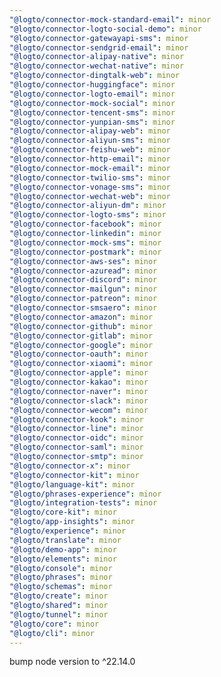 ```yaml
---
"@logto/connector-mock-standard-email": minor
"@logto/connector-logto-social-demo": minor
"@logto/connector-gatewayapi-sms": minor
"@logto/connector-sendgrid-email": minor
"@logto/connector-alipay-native": minor
"@logto/connector-wechat-native": minor
"@logto/connector-dingtalk-web": minor
"@logto/connector-huggingface": minor
"@logto/connector-logto-email": minor
"@logto/connector-mock-social": minor
"@logto/connector-tencent-sms": minor
"@logto/connector-yunpian-sms": minor
"@logto/connector-alipay-web": minor
"@logto/connector-aliyun-sms": minor
"@logto/connector-feishu-web": minor
"@logto/connector-http-email": minor
"@logto/connector-mock-email": minor
"@logto/connector-twilio-sms": minor
"@logto/connector-vonage-sms": minor
"@logto/connector-wechat-web": minor
"@logto/connector-aliyun-dm": minor
"@logto/connector-logto-sms": minor
"@logto/connector-facebook": minor
"@logto/connector-linkedin": minor
"@logto/connector-mock-sms": minor
"@logto/connector-postmark": minor
"@logto/connector-aws-ses": minor
"@logto/connector-azuread": minor
"@logto/connector-discord": minor
"@logto/connector-mailgun": minor
"@logto/connector-patreon": minor
"@logto/connector-smsaero": minor
"@logto/connector-amazon": minor
"@logto/connector-github": minor
"@logto/connector-gitlab": minor
"@logto/connector-google": minor
"@logto/connector-oauth": minor
"@logto/connector-xiaomi": minor
"@logto/connector-apple": minor
"@logto/connector-kakao": minor
"@logto/connector-naver": minor
"@logto/connector-slack": minor
"@logto/connector-wecom": minor
"@logto/connector-kook": minor
"@logto/connector-line": minor
"@logto/connector-oidc": minor
"@logto/connector-saml": minor
"@logto/connector-smtp": minor
"@logto/connector-x": minor
"@logto/connector-kit": minor
"@logto/language-kit": minor
"@logto/phrases-experience": minor
"@logto/integration-tests": minor
"@logto/core-kit": minor
"@logto/app-insights": minor
"@logto/experience": minor
"@logto/translate": minor
"@logto/demo-app": minor
"@logto/elements": minor
"@logto/console": minor
"@logto/phrases": minor
"@logto/schemas": minor
"@logto/create": minor
"@logto/shared": minor
"@logto/tunnel": minor
"@logto/core": minor
"@logto/cli": minor
---
```


bump node version to ^22.14.0
